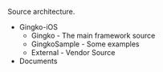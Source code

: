 Source architecture.

* Gingko-iOS
	* Gingko - The main framework source
	* GingkoSample - Some examples
	* External - Vendor Source
* Documents